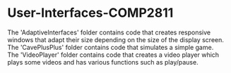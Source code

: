 # User-Interfaces-COMP2811
The 'AdaptiveInterfaces' folder contains code that creates responsive windows that adapt their size depending on the size of the display screen. <br>
The 'CavePlusPlus' folder contains code that simulates a simple game. <br>
The 'VideoPlayer' folder contains code that creates a video player which plays some videos and has various functions such as play/pause. <br>
